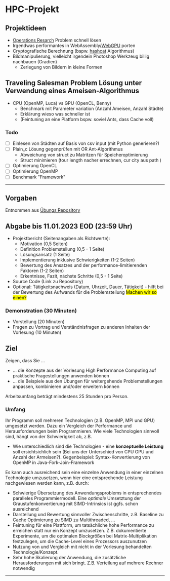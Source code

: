 # HPC-Projekt

## Projektideen
- [Operations Resarch](https://de.wikipedia.org/wiki/Operations_Research#Bekannte_Probleme) Problem schnell lösen 
- Irgendwas performantes in WebAssembly/[WebGPU](https://www.w3.org/TR/webgpu/) porten
- Cryptografische Berechnung (bspw. [hashcat](https://hashcat.net/hashcat/) Algorithmus)
- Bildmanipulierung, vielleicht irgendein Photoshop Werkzeug billig nachbauen (Gradien)
  - Zerlegung von Bildern in kleine Formen

## Traveling Salesman Problem Lösung unter Verwendung eines Ameisen-Algorithmus

- CPU (OpenMP, Luca) vs GPU (OpenCL, Benny) 
  - Benchmark mit Parameter variation (Anzahl Ameisen, Anzahl Städte) 
  - Erklärung wieso was schneller ist
  - (Feintuning an eine Platform bspw. soviel Ants, dass Cache voll)

### Todo

- [ ] Einlesen von Städten auf Basis von csv input (mit Python generieren?)
- [ ] Plain_c Lösung gegenprüfen mit OR Ant-Algorithmus
  - Abweichung von struct zu Matritzen für Speicheroptimierung
  - Struct minimieren (tour length nacher errechnen, cur city aus path )
- [ ] Optimierung OpenCL
- [ ] Optimierung OpenMP
- [ ] Benchmark "Framework"
---

## Vorgaben
Entnommen aus [Übungs Repository](https://github.com/sspeiser/hpc-uebungen#projektarbeit)

## Abgabe bis 11.01.2023 EOD (23:59 Uhr)

- Projektbericht (Seitenangaben als Richtwerte):
  - Motivation (0,5 Seiten)
  - Definition Problemstellung (0,5 - 1 Seite)
  - Lösungsansatz (1 Seite)
  - Implementierung inklusive Schwierigkeiten (1-2 Seiten)
  - Bewertung des Ansatzes und der performance-limitierenden Faktoren (1-2 Seiten)
  - Erkentnisse, Fazit, nächste Schritte (0,5 - 1 Seite)
- Source Code (Link zu Repository)
- Optional: Tätigkeitsnachweis (Datum, Uhrzeit, Dauer, Tätigkeit) - hilft bei der Bewertung des Aufwands für die Problemstellung
<mark>Machen wir so einen?</mark> 

### Demonstration (30 Minuten)

- Vorstellung (20 Minuten)
- Fragen zu Vortrag und Verständnisfragen zu anderen Inhalten der Vorlesung (10 Minuten)

## Ziel

Zeigen, dass Sie ...
- ... die Konzepte aus der Vorlesung High Performance Computing auf praktische Fragestellungen anwenden können
- ... die Beispiele aus den Übungen für weitergehende Problemstellungen anpassen, kombinieren und/oder erweitern können

Arbeitsumfang beträgt mindestens 25 Stunden pro Person.

### Umfang

Ihr Programm soll mehreren Technologien (z.B. OpenMP, MPI und GPU) umgesetzt werden. Dazu ein Vergleich der Performance und Herausforderungen beim Programmieren. Wie viele Technologien sinnvoll sind, hängt von der Schwierigkeit ab, z.B.
- Wie unterschiedlich sind die Technologien - eine **konzeptuelle Leistung** soll ersichtsichlich sein (Bei uns der Unterschied von CPU GPU und Anzahl der Armeisen?). Gegenbeispiel: Syntax-Konvertierung von OpenMP in Java-Fork-Join-Framework

Es kann auch ausreichend sein eine einzelne Anwendung in einer einzelnen Technologie umzusetzen, wenn hier eine entsprechende Leistung nachgewiesen werden kann, z.B. durch:
- Schwierige Übersetzung des Anwendungsproblems in entsprechendes paralleles Programmiermodell. Eine *optimale* Umsetztung der Graustufenkonvertierung mit SIMD-Intrinsics ist ggfs. schon ausreichend
- Darstellung und Bewertung sinnvoller Zwischenschritte, z.B. Baseline zu Cache Optimierung zu SIMD zu Multithreaded, ...
- Feintuning für eine Plattform, um tatsächliche hohe Performance zu erreichen statt nur ein Konzept umzusetzen. Z.B. dokumentierte Experimente, um die optimalen Blockgrößen bei Matrix-Multiplikation festzulegen, um die Cache-Level eines Prozessors auszunutzen
- Nutzung von und Vergleich mit nicht in der Vorlesung behandelten Technologie/Konzept.
- Sehr hohe Skalierung der Anwendung, die zusätzliche Herausforderungen mit sich bringt. Z.B. Verteilung auf mehrere Rechner notwendig

---